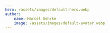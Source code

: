 ```yaml
---
hero: /assets/images/default-hero.webp
author:
    name: Marcel Gehrke
    image: /assets/images/default-avatar.webp
---
```

